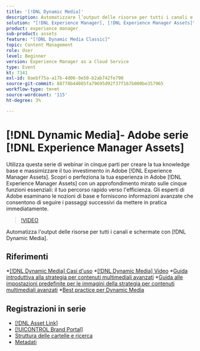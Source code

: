 ```yaml
---
title: '[!DNL Dynamic Media]'
description: Automatizzare l’output delle risorse per tutti i canali e gli schermi
solution: "[!DNL Experience Manager], [!DNL Experience Manager Assets]"
product: experience manager
sub-product: assets
feature: "[!DNL Dynamic Media Classic]"
topic: Content Management
role: User
level: Beginner
version: Experience Manager as a Cloud Service
type: Event
kt: 7341
exl-id: 8aebf75a-a17b-4d06-9e50-b2ab742fe790
source-git-commit: 88778b44085fa79695d92f37f167b000be357965
workflow-type: tm+mt
source-wordcount: '115'
ht-degree: 3%

---
```


# [!DNL Dynamic Media]- Adobe serie [!DNL Experience Manager Assets]

Utilizza questa serie di webinar in cinque parti per creare la tua knowledge base e massimizzare il tuo investimento in Adobe [!DNL Experience Manager Assets]. Scopri o perfeziona la tua esperienza in Adobe [!DNL Experience Manager Assets] con un approfondimento mirato sulle cinque funzioni essenziali: il tuo percorso rapido verso l&#39;efficienza. Gli esperti di Adobe esaminano le nozioni di base e forniscono informazioni avanzate che consentono di seguire i passaggi successivi da mettere in pratica immediatamente.

>[!VIDEO](https://video.tv.adobe.com/v/332132/?quality=12&learn=on&hidetitle=true)

Automatizza l&#39;output delle risorse per tutti i canali e schermate con [!DNL Dynamic Media].

## Riferimenti

*[[!DNL Dynamic Media] Casi d&#39;uso](https://experienceleague.adobe.com/it/docs/experience-manager-cloud-service/content/assets/dynamicmedia/dm-journey/dm-journey-part1)
*[[!DNL Dynamic Media] Video](https://experienceleague.adobe.com/it/docs/experience-manager-learn/assets/dynamic-media/dynamic-media-overview-feature-video-use#dynamic-media)
*[Guida introduttiva alla strategia per contenuti multimediali avanzati](https://www.adobe.com/content/dam/www/us/en/experience-manager/pdfs/dynamic-media-kickstart-guide-2019.pdf)
*[Guida alle impostazioni predefinite per le immagini della strategia per contenuti multimediali avanzati](https://www.adobe.com/content/dam/www/us/en/experience-manager/pdfs/dynamic-media-image-preset-guide.pdf)
*[Best practice per Dynamic Media](https://experienceleague.adobe.com/it/docs/experience-manager-cloud-service/content/assets/dynamicmedia/dm-journey/dm-best-practices)

## Registrazioni in serie

* [[!DNL Asset Link]](asset-link.md)
* [[!UICONTROL Brand Portal]](brand-portal.md)
* [Struttura delle cartelle e ricerca](folder-structure-search.md)
* [Metadati](metadata.md)
